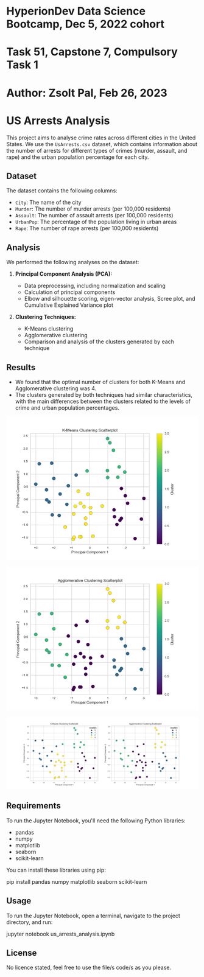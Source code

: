
# HyperionDev Data Science Bootcamp, Dec 5, 2022 cohort
# Task 51, Capstone 7, Compulsory Task 1
# Author: Zsolt Pal, Feb 26, 2023

# US Arrests Analysis

This project aims to analyse crime rates across different cities in the United States. We use the `UsArrests.csv` dataset, which contains information about the number of arrests for different types of crimes (murder, assault, and rape) and the urban population percentage for each city.

## Dataset

The dataset contains the following columns:

- `City`: The name of the city
- `Murder`: The number of murder arrests (per 100,000 residents)
- `Assault`: The number of assault arrests (per 100,000 residents)
- `UrbanPop`: The percentage of the population living in urban areas
- `Rape`: The number of rape arrests (per 100,000 residents)

## Analysis

We performed the following analyses on the dataset:

1. **Principal Component Analysis (PCA):**
   - Data preprocessing, including normalization and scaling
   - Calculation of principal components
   - Elbow and silhouette scoring, eigen-vector analysis, Scree plot, and Cumulative Explained Variance plot

2. **Clustering Techniques:**
   - K-Means clustering
   - Agglomerative clustering
   - Comparison and analysis of the clusters generated by each technique

## Results

- We found that the optimal number of clusters for both K-Means and Agglomerative clustering was 4.
- The clusters generated by both techniques had similar characteristics, with the main differences between the clusters related to the levels of crime and urban population percentages.

![K-Means Clustering Scatterplot](images/kmeans_scatterplot.png)

![Agglomerative Clustering Scatterplot](images/agg_scatterplot.png)

![K-Means and Agglomerative Clustering Scatterplot side-by-side](images/clustering_scatterplots.png)

## Requirements

To run the Jupyter Notebook, you'll need the following Python libraries:

- pandas
- numpy
- matplotlib
- seaborn
- scikit-learn

You can install these libraries using pip:

pip install pandas numpy matplotlib seaborn scikit-learn

## Usage

To run the Jupyter Notebook, open a terminal, navigate to the project directory, and run:

jupyter notebook us_arrests_analysis.ipynb

## License

No licence stated, feel free to use the file/s code/s as you please.
